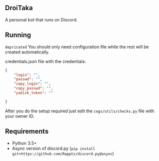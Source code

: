 ## DroiTaka

A personal bot that runs on Discord.

## Running
`depricated`
You should only need configuration file while the rest will be created automatically.

credentials.json file with the credentials:

```json
{
    "login": "",
    "passwd": "",
    "copy_login": "",
    "copy_passwd": "",
    "yadisk_token": ""

}
```

After you do the setup required just edit the `cogs/utils/checks.py` file with your owner ID.

## Requirements

- Python 3.5+
- Async version of discord.py (`pip install git+https://github.com/Rapptz/discord.py@async`)
